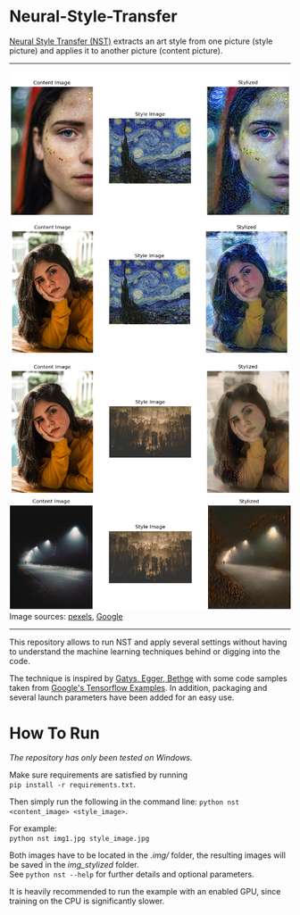 # Neural-Style-Transfer
[Neural Style Transfer (NST)](https://arxiv.org/abs/1508.06576) extracts an art style from one picture (style picture) and applies it to another picture (content picture).  


***
![](https://github.com/Doometnick/Neural-Style-Transfer/blob/master/samples/smpl1.png)
![](https://github.com/Doometnick/Neural-Style-Transfer/blob/master/samples/smpl2.png)
![](https://github.com/Doometnick/Neural-Style-Transfer/blob/master/samples/smpl3.png)
![](https://github.com/Doometnick/Neural-Style-Transfer/blob/master/samples/smpl4.png)  
Image sources: [pexels](https://www.pexels.com/), [Google](https://storage.googleapis.com/download.tensorflow.org/example_images/Vassily_Kandinsky%2C_1913_-_Composition_7.jpg) 
***

This repository allows to run NST and apply several settings without having to understand the machine learning techniques behind or digging into the code. 

The technique is inspired by [Gatys, Egger, Bethge](https://arxiv.org/abs/1508.06576) with some code samples taken from [Google's Tensorflow Examples](https://github.com/tensorflow/docs/blob/master/site/en/tutorials/generative/style_transfer.ipynb). In addition, packaging and several launch parameters have been added for an easy use.

# How To Run
_The repository has only been tested on Windows._

Make sure requirements are satisfied by running  
`pip install -r requirements.txt`.

Then simply run the following in the command line:
`python nst <content_image> <style_image>`.  

For example:  
`python nst img1.jpg style_image.jpg`  

Both images have to be located in the *.img/* folder, the resulting images will be saved in the *img_stylized* folder.  
See `python nst --help` for further details and optional parameters.  

It is heavily recommended to run the example with an enabled GPU, since training on the CPU is significantly slower.
